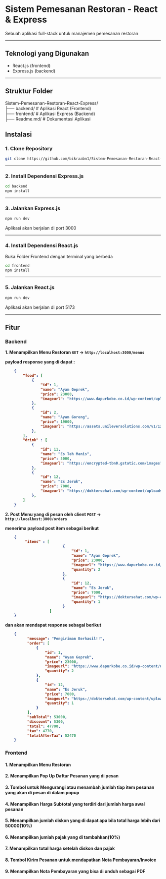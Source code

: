# Sistem Pemesanan Restoran - React & Express

Sebuah aplikasi full-stack untuk manajemen pemesanan restoran

---

## Teknologi yang Digunakan

- React.js (frontend)
- Express.js (backend)

---

## Struktur Folder

Sistem-Pemesanan-Restoran-React-Express/ \
 ├── backend/          # Aplikasi React (Frontend) \
 ├── frontend/          # Aplikasi Express (Backend) \
 ├── Readme.md/          # Dokumentasi Aplikasi 

## Instalasi

### 1. Clone Repository

```bash
git clone https://github.com/bikraabn1/Sistem-Pemesanan-Restoran-React-Express
```

---

### 2. Install Dependensi Express.js

```bash
cd backend
npm install
```

---

### 3. Jalankan Express.js

```bash
npm run dev
```

Aplikasi akan berjalan di port 3000

---

### 4. Install Dependensi React.js

Buka Folder Frontend dengan terminal yang berbeda

```bash
cd frontend
npm install
```

---

### 5. Jalankan React.js

```bash
npm run dev
```

Aplikasi akan berjalan di port 5173

---

## Fitur

### Backend
<b>1. Menampilkan Menu Restoran<b>
 `GET` → `http://localhost:3000/menus`

payload response yang di dapat :

```json
    {
        "food": [
            {
                "id": 1,
                "name": "Ayam Geprek",
                "price": 23000,
                "imageurl": "https://www.dapurkobe.co.id/wp-content/uploads/kulit-ayam-crispy-geprek.jpg"
            },
            {
                "id": 2,
                "name": "Ayam Goreng",
                "price": 19000,
                "imageurl": "https://assets.unileversolutions.com/v1/129343159.png"
            },
        ],
        "drink" : [
            {
                "id": 11,
                "name": "Es Teh Manis",
                "price": 5000,
                "imageurl": "https://encrypted-tbn0.gstatic.com/images?q=tbn:ANd9GcQCjc_4FBea-ScTF3Te5IoMIcjPpdpEFOJwdw&s"
            },
            {
                "id": 12,
                "name": "Es Jeruk",
                "price": 7000,
                "imageurl": "https://doktersehat.com/wp-content/uploads/2018/09/jus-jeruk.jpg"
            },
        ]
    }
```

<b>2. Post Menu yang di pesan oleh client<b>
 `POST` → `http://localhost:3000/orders`

menerima payload post item sebagai berikut

```json
    {
         "items" : [
                          {
                              "id": 1,
                              "name": "Ayam Geprek",
                              "price": 23000,
                              "imageurl": "https://www.dapurkobe.co.id/wp-content/uploads/kulit-ayam-crispy-geprek.jpg",
                              "quantity": 2
                          },
                          {
                              "id": 12,
                              "name": "Es Jeruk",
                              "price": 7000,
                              "imageurl": "https://doktersehat.com/wp-content/uploads/2018/09/jus-jeruk.jpg",
                              "quantity": 1
                          }
                    ]
    }
```

dan akan mendapat response sebagai berikut 

```json
    {
          "message": "Pengiriman Berhasil!!",
          "order": [
              {
                  "id": 1,
                  "name": "Ayam Geprek",
                  "price": 23000,
                  "imageurl": "https://www.dapurkobe.co.id/wp-content/uploads/kulit-ayam-crispy-geprek.jpg",
                  "quantity": 2
              },
              {
                  "id": 12,
                  "name": "Es Jeruk",
                  "price": 7000,
                  "imageurl": "https://doktersehat.com/wp-content/uploads/2018/09/jus-jeruk.jpg",
                  "quantity": 1
              }
          ],
          "subTotal": 53000,
          "discount": 5300,
          "total": 47700,
          "tax": 4770,
          "totalAfterTax": 52470
    }
```



### Frontend
#### <b>1. Menampilkan Menu Restoran<b>



#### <b>2. Menampilkan Pop Up Daftar Pesanan yang di pesan<b>
#### <b>3. Tombol untuk Mengurangi atau menambah jumlah tiap item pesanan yang akan di pesan di dalam popup<b>
#### <b>4. Menampilkan Harga Subtotal yang terdiri dari jumlah harga awal pesanan<b>
#### <b>5. Menampilkan jumlah diskon yang di dapat apa bila total harga lebih dari 50000(10%)<b>
#### <b>6. Menampilkan jumlah pajak yang di tambahkan(10%)<b>
#### <b>7. Menampilkan total harga setelah diskon dan pajak<b>
#### <b>8. Tombol Kirim Pesanan untuk mendapatkan Nota Pembayaran/Invoice<b>
#### <b>9. Menampilkan Nota Pembayaran yang bisa di unduh sebagai PDF<b>
